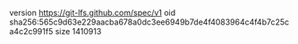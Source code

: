 version https://git-lfs.github.com/spec/v1
oid sha256:565c9d63e229aacba678a0dc3ee6949b7de4f4083964c4f4b7c25ca4c2c991f5
size 1410913
